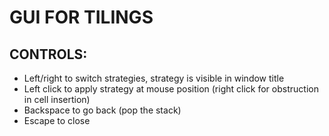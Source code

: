 # GUI FOR TILINGS

## CONTROLS:

- Left/right to switch strategies, strategy is visible in window title
- Left click to apply strategy at mouse position (right click for obstruction in cell insertion)
- Backspace to go back (pop the stack)
- Escape to close
